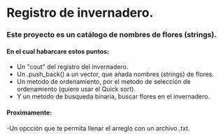 # Registro de invernadero.

### Este proyecto es un catálogo de nombres de flores (strings).

#### En el cual habarcare estos puntos:
- Un "cout" del registro del invernadero.
- Un .push_back() a un vector, que añada nombres (strings) de flores.
- Un metodo de ordenamiento, por el metodo de selección de ordenamiento (quiero usar el Quick sort).
- Y un metodo de busqueda binaria, buscar flores en el invernadero.

#### Proximamente:
-Un opcción que te permita llenar el arreglo con un archivo .txt.
